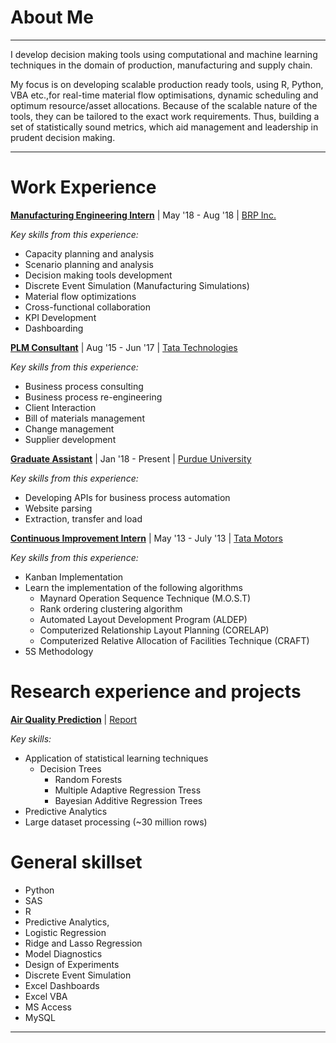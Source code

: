 #   About Me
---

I develop decision making tools using computational and machine learning techniques
in the domain of production, manufacturing and supply chain.

My focus is on developing scalable production ready tools, using R, Python, VBA etc.,for real-time
material flow optimisations, dynamic scheduling and optimum resource/asset allocations.
Because of the scalable nature of the tools, they can be tailored to the exact
work requirements. Thus, building a set of statistically sound metrics, which aid
management and leadership in prudent decision making.

---
#   Work Experience

[**Manufacturing Engineering Intern**](content/manufacturing_engineering_intern/manufacturing_engineering_intern.md) \| May '18 - Aug '18 \| [BRP Inc.](https://www.evinrude.com/)

*Key skills from this experience:*
    
-   Capacity planning and analysis
-   Scenario planning and analysis
-   Decision making tools development
-   Discrete Event Simulation (Manufacturing Simulations)
-   Material flow optimizations
-   Cross-functional collaboration
-   KPI Development
-   Dashboarding


[**PLM Consultant**](content/plm_consultant/plm_consultant.md) \| Aug '15 - Jun '17 \| [Tata Technologies](https://www.tatatechnologies.com/in/services/product-lifecycle-management/)

*Key skills from this experience:*
  
-   Business process consulting
-   Business process re-engineering
-   Client Interaction
-   Bill of materials management
-   Change management
-   Supplier development

[**Graduate Assistant**](content/graduate_assistant/graduate_assistant.md) \| Jan '18 - Present \| [Purdue University](https://docs.lib.purdue.edu/about.html)

*Key skills from this experience:*

-   Developing APIs for business process automation
-   Website parsing
-   Extraction, transfer and load

[**Continuous Improvement Intern**]() \| May '13 - July '13 \| [Tata Motors](https://www.tatamotors.com/blog/tag/jamshedpur-plant/)

*Key skills from this experience:*

-   Kanban Implementation
-   Learn the implementation of the following algorithms
    -   Maynard Operation Sequence Technique (M.O.S.T)
    -   Rank ordering clustering algorithm
    -   Automated Layout Development Program (ALDEP)
    -   Computerized Relationship Layout Planning (CORELAP)
    -   Computerized Relative Allocation of Facilities Technique (CRAFT)
-   5S Methodology 

#   Research experience and projects

[**Air Quality Prediction**](content/air_quality_prediction/air_quality_prediction.md) \| [Report](https://github.com/nikhilsoni1/Air-Quality-Prediction/raw/master/Report_Results.pdf)

*Key skills:*

-   Application of statistical learning techniques
    -   Decision Trees
        -   Random Forests
        -   Multiple Adaptive Regression Tress
        -   Bayesian Additive Regression Trees
-   Predictive Analytics
-   Large dataset processing (~30 million rows)

#   General skillset

-   Python
-   SAS
-   R
-   Predictive Analytics,
-   Logistic Regression
-   Ridge and Lasso Regression
-   Model Diagnostics
-   Design of Experiments
-   Discrete Event Simulation
-   Excel Dashboards
-   Excel VBA
-   MS Access
-   MySQL

---



